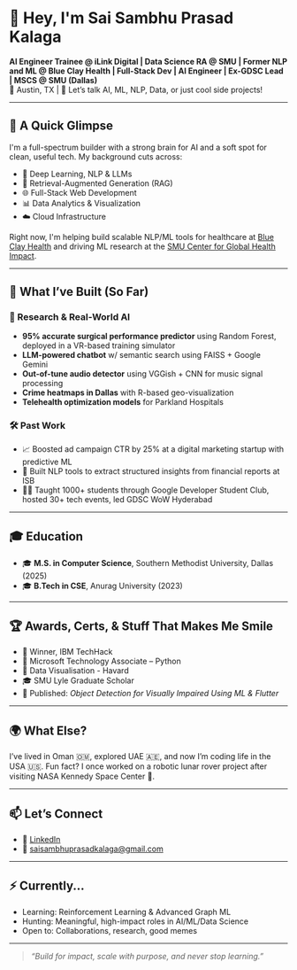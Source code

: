# 👋 Hey, I'm Sai Sambhu Prasad Kalaga

**AI Engineer Trainee @ iLink Digital | Data Science RA @ SMU | Former NLP and ML @ Blue Clay Health | Full-Stack Dev | AI Engineer | Ex-GDSC Lead | MSCS @ SMU (Dallas)**  
📍 Austin, TX | 💬 Let’s talk AI, ML, NLP, Data, or just cool side projects!

---

## 🚀 A Quick Glimpse

I'm a full-spectrum builder with a strong brain for AI and a soft spot for clean, useful tech. My background cuts across:
- 🤖 Deep Learning, NLP & LLMs
- 🔎 Retrieval-Augmented Generation (RAG)
- 🌐 Full-Stack Web Development
- 📊 Data Analytics & Visualization
- ☁️ Cloud Infrastructure

Right now, I'm helping build scalable NLP/ML tools for healthcare at [Blue Clay Health](https://www.blueclayhealth.com/) and driving ML research at the [SMU Center for Global Health Impact](https://www.smu.edu/globalhealthimpact).

---

## 🧠 What I’ve Built (So Far)

### 🔬 Research & Real-World AI
- **95% accurate surgical performance predictor** using Random Forest, deployed in a VR-based training simulator  
- **LLM-powered chatbot** w/ semantic search using FAISS + Google Gemini  
- **Out-of-tune audio detector** using VGGish + CNN for music signal processing  
- **Crime heatmaps in Dallas** with R-based geo-visualization  
- **Telehealth optimization models** for Parkland Hospitals

### 🛠️ Past Work
- 📈 Boosted ad campaign CTR by 25% at a digital marketing startup with predictive ML  
- 🧾 Built NLP tools to extract structured insights from financial reports at ISB  
- 🧑‍🏫 Taught 1000+ students through Google Developer Student Club, hosted 30+ tech events, led GDSC WoW Hyderabad  

---

## 🎓 Education

- 🎓 **M.S. in Computer Science**, Southern Methodist University, Dallas (2025)  
- 🎓 **B.Tech in CSE**, Anurag University (2023)

---

## 🏆 Awards, Certs, & Stuff That Makes Me Smile

- 🥇 Winner, IBM TechHack  
- 🧠 Microsoft Technology Associate – Python  
- 🧠 Data Visualisation - Havard
- 🎓 SMU Lyle Graduate Scholar  
- 📄 Published: *Object Detection for Visually Impaired Using ML & Flutter*

---

## 🌍 What Else?

I’ve lived in Oman 🇴🇲, explored UAE 🇦🇪, and now I’m coding life in the USA 🇺🇸. Fun fact? I once worked on a robotic lunar rover project after visiting NASA Kennedy Space Center 🚀.

---

## 📫 Let’s Connect

- 💼 [LinkedIn](https://www.linkedin.com/in/sai-sambhu-prasad-kalaga)
- 📨 saisambhuprasadkalaga@gmail.com  

---

## ⚡️ Currently...

- Learning: Reinforcement Learning & Advanced Graph ML  
- Hunting: Meaningful, high-impact roles in AI/ML/Data Science  
- Open to: Collaborations, research, good memes

---

> _“Build for impact, scale with purpose, and never stop learning.”_  
